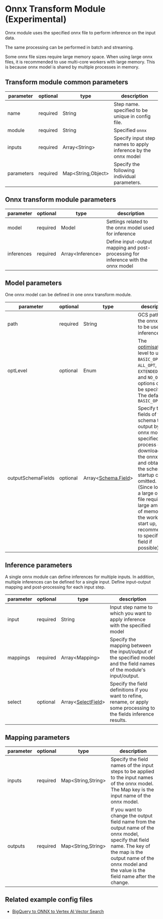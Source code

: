 # Onnx Transform Module (Experimental)

Onnx module uses the specified onnx file to perform inference on the input data.

The same processing can be performed in batch and streaming.

Some onnx file sizes require large memory space. When using large onnx files, it is recommended to use multi-core workers with large memory. This is because onnx model is shared by multiple processes in memory.

## Transform module common parameters

| parameter  | optional | type                | description                                                   |
|------------|----------|---------------------|---------------------------------------------------------------|
| name       | required | String              | Step name. specified to be unique in config file.             |
| module     | required | String              | Specified `onnx`                                              |
| inputs     | required | Array<String\>      | Specify input step names to apply inference by the onnx model |
| parameters | required | Map<String,Object\> | Specify the following individual parameters.                  |

## Onnx transform module parameters

| parameter   | optional | type              | description                                                                       |
|-------------|----------|-------------------|-----------------------------------------------------------------------------------|
| model       | required | Model             | Settings related to the onnx model used for inference                             |
| inferences  | required | Array<Inference\> | Define input-output mapping and post-processing for inference with the onnx model |

## Model parameters

One onnx model can be defined in one onnx transform module.

| parameter          | optional | type                                        | description                                                                                                                                                                                                                                                                                                                     |
|--------------------|----------|---------------------------------------------|---------------------------------------------------------------------------------------------------------------------------------------------------------------------------------------------------------------------------------------------------------------------------------------------------------------------------------|
| path               | required | String                                      | GCS path of the onnx file to be used for inference                                                                                                                                                                                                                                                                              |
| optLevel           | optional | Enum                                        | The [optimisation](https://onnxruntime.ai/docs/performance/model-optimizations/graph-optimizations.html) level to use. `BASIC_OPT`, `ALL_OPT`, `EXTENDED_OPT`, and `NO_OPT` options can be specified. The default is `BASIC_OP`                                                                                                 |
| outputSchemaFields | optional | Array<[Schema.Field](../source/SCHEMA.md)\> | Specify the fields of the schema to be output by the onnx model. If specified, the process of downloading the onnx file and obtaining the schema at startup can be omitted. (Since loading a large onnx file requires a large amount of memory for the worker to start up, it is recommended to specify this field if possible) |

## Inference parameters

A single onnx module can define inferences for multiple inputs. In addition, multiple inferences can be defined for a single input.
Define input-output mapping and post-processing for each input step.

| parameter | optional | type                             | description                                                                                                            |
|-----------|----------|----------------------------------|------------------------------------------------------------------------------------------------------------------------|
| input     | required | String                           | Input step name to which you want to apply inference with the specified model                                          |
| mappings  | required | Array<Mapping\>                  | Specify the mapping between the input/output of the specified model and the field names of the module's input/output.  |
| select    | optional | Array<[SelectField](select.md)\> | Specify the field definitions if you want to refine, rename, or apply some processing to the fields inference results. |

## Mapping parameters

| parameter | optional | type                | description                                                                                                                                                                                                            |
|-----------|----------|---------------------|------------------------------------------------------------------------------------------------------------------------------------------------------------------------------------------------------------------------|
| inputs    | required | Map<String,String\> | Specify the field names of the input steps to be applied to the input names of the onnx model. The Map key is the input name of the onnx model.                                                                        |
| outputs   | required | Map<String,String\> | If you want to change the output field name from the output name of the onnx model, specify that field name. The key of the map is the output name of the onnx model and the value is the field name after the change. |

## Related example config files

* [BigQuery to ONNX to Vertex AI Vector Search](../../../../examples/bigquery-to-onnx-to-vectorsearch.json)
